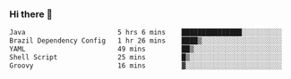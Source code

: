 ### Hi there 👋

<!--START_SECTION:waka-->

```txt
Java                       5 hrs 6 mins    ███████████████░░░░░░░░░░   60.19 %
Brazil Dependency Config   1 hr 26 mins    ████▒░░░░░░░░░░░░░░░░░░░░   16.93 %
YAML                       49 mins         ██▒░░░░░░░░░░░░░░░░░░░░░░   09.76 %
Shell Script               25 mins         █▒░░░░░░░░░░░░░░░░░░░░░░░   05.03 %
Groovy                     16 mins         ▓░░░░░░░░░░░░░░░░░░░░░░░░   03.27 %
```

<!--END_SECTION:waka-->

<!--
**jerry-shao/jerry-shao** is a ✨ _special_ ✨ repository because its `README.md` (this file) appears on your GitHub profile.

Here are some ideas to get you started:

- 🔭 I’m currently working on ...
- 🌱 I’m currently learning ...
- 👯 I’m looking to collaborate on ...
- 🤔 I’m looking for help with ...
- 💬 Ask me about ...
- 📫 How to reach me: ...
- 😄 Pronouns: ...
- ⚡ Fun fact: ...
-->
